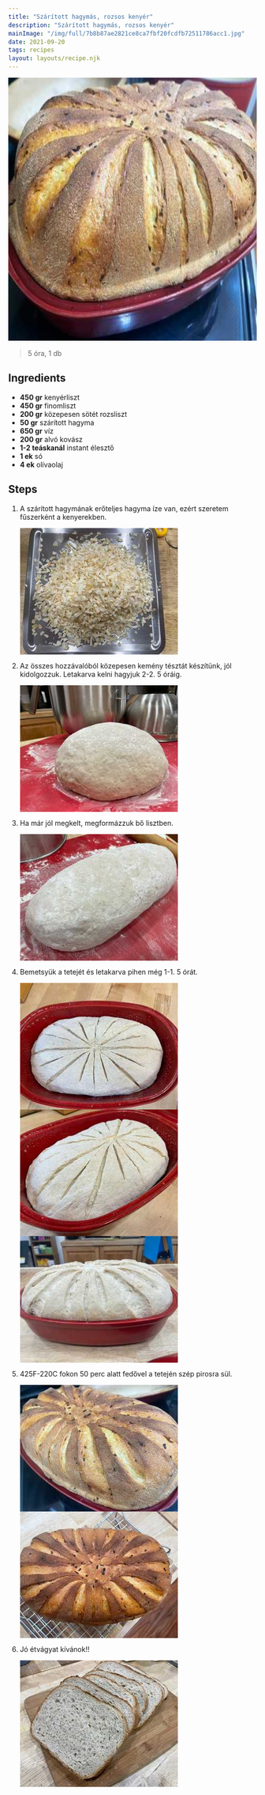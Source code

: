 ```yaml
---
title: "Szárított hagymás, rozsos kenyér"
description: "Szárított hagymás, rozsos kenyér"
mainImage: "/img/full/7b8b87ae2821ce8ca7fbf20fcdfb72511786acc1.jpg"
date: 2021-09-20
tags: recipes
layout: layouts/recipe.njk
---
```

                            
<p align="center"><a href="https://cookpad.com/hu/receptek/15463209-szaritott-hagymas-rozsos-kenyer" rel="Recipe source page"><img width="751" height="532" src="/img/full/7b8b87ae2821ce8ca7fbf20fcdfb72511786acc1.jpg"/></a></p>

> 5 óra, 1 db 

## Ingredients
* **450 gr** kenyérliszt
* **450 gr** finomliszt
* **200 gr** közepesen sötét rozsliszt
* **50 gr** szárított hagyma
* **650 gr** víz
* **200 gr** alvó kovász
* **1-2 teáskanál** instant élesztő
* **1 ek** só
* **4 ek** olívaolaj

## Steps

1. A szárított hagymának erőteljes hagyma íze van, ezért szeretem fűszerként a kenyerekben.
 
    <p><img width="320" height="256" align="left" src="/img/full/803a6ac3c9e71c658e137557e4e809db7a24aa60.jpg"/></p><div style="clear: both"/>

2. Az összes hozzávalóból közepesen kemény tésztát készítünk, jól kidolgozzuk. Letakarva kelni hagyjuk 2-2. 5 óráig.
 
    <p><img width="320" height="256" align="left" src="/img/full/784d7533e7f9843da474fc356e20e1f7f1239be1.jpg"/></p><div style="clear: both"/>

3. Ha már jól megkelt, megformázzuk bő lisztben.
 
    <p><img width="320" height="256" align="left" src="/img/full/a9458931b4e6c3478f03197832bbe8f0fd8aba08.jpg"/></p><div style="clear: both"/>

4. Bemetsyük a tetejét és letakarva pihen még 1-1. 5 órát.
 
    <p><img width="320" height="256" align="left" src="/img/full/5c9dcf81d45008dd5a77b59504b7ea42bbc8ddcd.jpg"/></p><p><img width="320" height="256" align="left" src="/img/full/a081c9150471f139a2cc2b732938e88ad1319147.jpg"/></p><p><img width="320" height="256" align="left" src="/img/full/aa4ea6dc5d5d91f2c3747b6c007b3c56e6af22b3.jpg"/></p><div style="clear: both"/>

5. 425F-220C fokon 50 perc alatt fedővel a tetején szép pirosra sül.
 
    <p><img width="320" height="256" align="left" src="/img/full/5bd554ff1e208e231a0cafc6e45257950416ab6b.jpg"/></p><p><img width="320" height="256" align="left" src="/img/full/68b69dc6d5fced762c7cf5849575f5fc2b2ab13c.jpg"/></p><div style="clear: both"/>

6. Jó étvágyat kívánok!!
 
    <p><img width="320" height="256" align="left" src="/img/full/b3438f14dbe583fa79956f52d80cb94f79117007.jpg"/></p><div style="clear: both"/>

